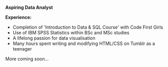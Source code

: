 **Aspiring Data Analyst**

__Experience:__

- Completion of 'Introduction to Data & SQL Course' with Code First Girls
- Use of IBM SPSS Statistics within BSc and MSc studies
- A lifelong passion for data visualisation
- Many hours spent writing and modifying HTML/CSS on Tumblr as a teenager

More coming soon...
